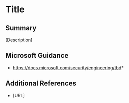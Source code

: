 # Title

## Summary

[Description]

## Microsoft Guidance

* https://docs.microsoft.com/security/engineering/tbd*

## Additional References

* [URL]
